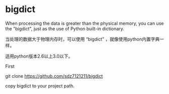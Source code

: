 # bigdict
When processing the data is greater than the physical memory, you can use the "bigdict", just as the use of Python built-in dictionary.

当处理的数据大于物理内存时，可以使用 “bigdict” ，就像使用python内置字典一样。 

适用python版本2.6以上3.0以下。


First

git clone https://github.com/sdz7121211/bigdict

copy bigdict to your project path.
